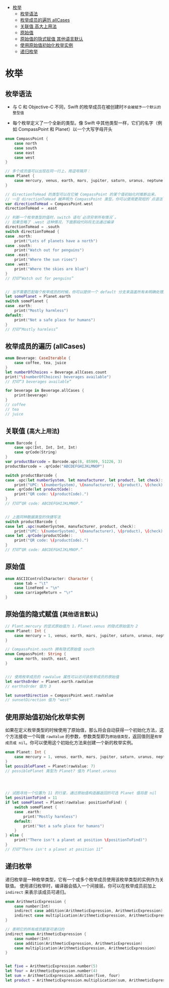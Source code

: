<!-- TOC -->

- [枚举](#%E6%9E%9A%E4%B8%BE)
    - [枚举语法](#%E6%9E%9A%E4%B8%BE%E8%AF%AD%E6%B3%95)
    - [枚举成员的遍历 allCases](#%E6%9E%9A%E4%B8%BE%E6%88%90%E5%91%98%E7%9A%84%E9%81%8D%E5%8E%86-allcases)
    - [关联值 高大上用法](#%E5%85%B3%E8%81%94%E5%80%BC-%E9%AB%98%E5%A4%A7%E4%B8%8A%E7%94%A8%E6%B3%95)
    - [原始值](#%E5%8E%9F%E5%A7%8B%E5%80%BC)
    - [原始值的隐式赋值 其他语言默认](#%E5%8E%9F%E5%A7%8B%E5%80%BC%E7%9A%84%E9%9A%90%E5%BC%8F%E8%B5%8B%E5%80%BC-%E5%85%B6%E4%BB%96%E8%AF%AD%E8%A8%80%E9%BB%98%E8%AE%A4)
    - [使用原始值初始化枚举实例](#%E4%BD%BF%E7%94%A8%E5%8E%9F%E5%A7%8B%E5%80%BC%E5%88%9D%E5%A7%8B%E5%8C%96%E6%9E%9A%E4%B8%BE%E5%AE%9E%E4%BE%8B)
    - [递归枚举](#%E9%80%92%E5%BD%92%E6%9E%9A%E4%B8%BE)

<!-- /TOC -->

# 枚举

## 枚举语法

- 与 C 和 Objective-C 不同，Swift 的枚举成员在被创建时`不会被赋予一个默认的整型值`

* 每个枚举定义了一个全新的类型。像 Swift 中其他类型一样，它们的名字（例如 CompassPoint 和 Planet）以一个大写字母开头

```swift
enum CompassPoint {
    case north
    case south
    case east
    case west
}

// 多个成员值可以出现在同一行上，用逗号隔开：
enum Planet {
    case mercury, venus, earth, mars, jupiter, saturn, uranus, neptune
}
```

```swift
// directionToHead 的类型可以在它被 CompassPoint 的某个值初始化时推断出来。
// 一旦 directionToHead 被声明为 CompassPoint 类型，你可以使用更简短的`点语法`将其设置为另一个 CompassPoint 的值
var directionToHead = CompassPoint.west
directionToHead = .east
```

```swift
// 判断一个枚举类型的值时，switch 语句`必须穷举所有情况`。
// 如果忽略了 .west 这种情况，下面那段代码将无法通过编译
directionToHead = .south
switch directionToHead {
case .north:
    print("Lots of planets have a north")
case .south:
    print("Watch out for penguins")
case .east:
    print("Where the sun rises")
case .west:
    print("Where the skies are blue")
}
// 打印“Watch out for penguins”


// 当不需要匹配每个枚举成员的时候，你可以提供一个 default 分支来涵盖所有未明确处理的枚举成员
let somePlanet = Planet.earth
switch somePlanet {
case .earth:
    print("Mostly harmless")
default:
    print("Not a safe place for humans")
}
// 打印“Mostly harmless”
```

## 枚举成员的遍历 (allCases)

```swift
enum Beverage: CaseIterable {
    case coffee, tea, juice
}
let numberOfChoices = Beverage.allCases.count
print("\(numberOfChoices) beverages available")
// 打印“3 beverages available”

for beverage in Beverage.allCases {
    print(beverage)
}
// coffee
// tea
// juice
```

## 关联值 (`高大上用法`)

```swift
enum Barcode {
    case upc(Int, Int, Int, Int)
    case qrCode(String)
}
var productBarcode = Barcode.upc(8, 85909, 51226, 3)
productBarcode = .qrCode("ABCDEFGHIJKLMNOP")

switch productBarcode {
case .upc(let numberSystem, let manufacturer, let product, let check):
    print("UPC: \(numberSystem), \(manufacturer), \(product), \(check).")
case .qrCode(let productCode):
    print("QR code: \(productCode).")
}
// 打印“QR code: ABCDEFGHIJKLMNOP.”


// 上面同种数据类型的快捷写法
switch productBarcode {
case let .upc(numberSystem, manufacturer, product, check):
    print("UPC: \(numberSystem), \(manufacturer), \(product), \(check).")
case let .qrCode(productCode):
    print("QR code: \(productCode).")
}
// 打印“QR code: ABCDEFGHIJKLMNOP.”
```

## 原始值

```swift
enum ASCIIControlCharacter: Character {
    case tab = "\t"
    case lineFeed = "\n"
    case carriageReturn = "\r"
}
```

## 原始值的隐式赋值 (`其他语言默认`)

```swift
// Plant.mercury 的显式原始值为 1，Planet.venus 的隐式原始值为 2
enum Planet: Int {
    case mercury = 1, venus, earth, mars, jupiter, saturn, uranus, neptune
}

// CompassPoint.south 拥有隐式原始值 south
enum CompassPoint: String {
    case north, south, east, west
}


/// 使用枚举成员的 rawValue 属性可以访问该枚举成员的原始值
let earthsOrder = Planet.earth.rawValue
// earthsOrder 值为 3

let sunsetDirection = CompassPoint.west.rawValue
// sunsetDirection 值为 "west"
```

## 使用原始值初始化枚举实例

如果在定义枚举类型的时候使用了原始值，那么将会自动获得一个初始化方法，这个方法接收一个叫做 `rawValue` 的参数，参数类型即为`原始值类型`，返回值则是`枚举成员或 nil`。你可以使用这个初始化方法来创建一个新的枚举实例。

```swift
enum Planet: Int {
    case mercury = 1, venus, earth, mars, jupiter, saturn, uranus, neptune
}
let possiblePlanet = Planet(rawValue: 7)
// possiblePlanet 类型为 Planet? 值为 Planet.uranus




// 试图寻找一个位置为 11 的行星，通过原始值构造器返回的可选 Planet 值将是 nil
let positionToFind = 11
if let somePlanet = Planet(rawValue: positionToFind) {
    switch somePlanet {
    case .earth:
        print("Mostly harmless")
    default:
        print("Not a safe place for humans")
    }
} else {
    print("There isn't a planet at position \(positionToFind)")
}
// 打印“There isn't a planet at position 11”
```

## 递归枚举

递归枚举是一种枚举类型，它有一个或多个枚举成员使用该枚举类型的实例作为关联值。
使用递归枚举时，编译器会插入一个间接层。你可以在枚举成员前加上 `indirect` 来表示该成员可递归。

```swift
enum ArithmeticExpression {
    case number(Int)
    indirect case addition(ArithmeticExpression, ArithmeticExpression)
    indirect case multiplication(ArithmeticExpression, ArithmeticExpression)
}

// 表明它的所有成员都是可递归的
indirect enum ArithmeticExpression {
    case number(Int)
    case addition(ArithmeticExpression, ArithmeticExpression)
    case multiplication(ArithmeticExpression, ArithmeticExpression)
}


let five = ArithmeticExpression.number(5)
let four = ArithmeticExpression.number(4)
let sum = ArithmeticExpression.addition(five, four)
let product = ArithmeticExpression.multiplication(sum, ArithmeticExpression.number(2))
```

```swift

```
